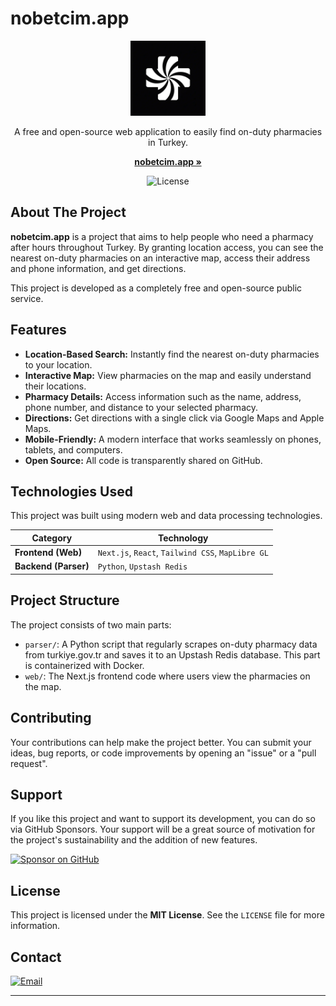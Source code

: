 # nobetcim.app

<p align="center">
  <img src="https://raw.githubusercontent.com/berkinory/nobetcim/main/web/public/nobetcim.webp" alt="Nobetcim Logo" width="120"/>
</p>

<p align="center">
  A free and open-source web application to easily find on-duty pharmacies in Turkey.
</p>

<p align="center">
  <a href="https://nobetcim.app" target="_blank"><strong>nobetcim.app »</strong></a>
</p>

<p align="center">
    <img src="https://img.shields.io/github/license/berkinory/nobetcim?style=social" alt="License">
</p>

## About The Project

**nobetcim.app** is a project that aims to help people who need a pharmacy after hours throughout Turkey. By granting location access, you can see the nearest on-duty pharmacies on an interactive map, access their address and phone information, and get directions.

This project is developed as a completely free and open-source public service.

## Features

-   **Location-Based Search:** Instantly find the nearest on-duty pharmacies to your location.
-   **Interactive Map:** View pharmacies on the map and easily understand their locations.
-   **Pharmacy Details:** Access information such as the name, address, phone number, and distance to your selected pharmacy.
-   **Directions:** Get directions with a single click via Google Maps and Apple Maps.
-   **Mobile-Friendly:** A modern interface that works seamlessly on phones, tablets, and computers.
-   **Open Source:** All code is transparently shared on GitHub.

## Technologies Used

This project was built using modern web and data processing technologies.

| Category            | Technology                                                                                             |
| ------------------- | ------------------------------------------------------------------------------------------------------ |
| **Frontend (Web)**  | `Next.js`, `React`, `Tailwind CSS`, `MapLibre GL`   |
| **Backend (Parser)**| `Python`, `Upstash Redis`                             |

## Project Structure

The project consists of two main parts:

-   `parser/`: A Python script that regularly scrapes on-duty pharmacy data from turkiye.gov.tr and saves it to an Upstash Redis database. This part is containerized with Docker.
-   `web/`: The Next.js frontend code where users view the pharmacies on the map.

## Contributing

Your contributions can help make the project better. You can submit your ideas, bug reports, or code improvements by opening an "issue" or a "pull request".

## Support

If you like this project and want to support its development, you can do so via GitHub Sponsors. Your support will be a great source of motivation for the project's sustainability and the addition of new features.

<a href="https://github.com/sponsors/berkinory">
  <img src="https://img.shields.io/badge/Sponsor%20on%20GitHub-EA4AAA.svg?style=for-the-badge&logo=GitHub-Sponsors&logoColor=white" alt="Sponsor on GitHub">
</a>

## License

This project is licensed under the **MIT License**. See the `LICENSE` file for more information.

## Contact

[![Email](https://img.shields.io/badge/Email-000000?style=for-the-badge&logo=gmail&logoColor=white)](mailto:berk@mirac.dev?subject=[GitHub])

---

